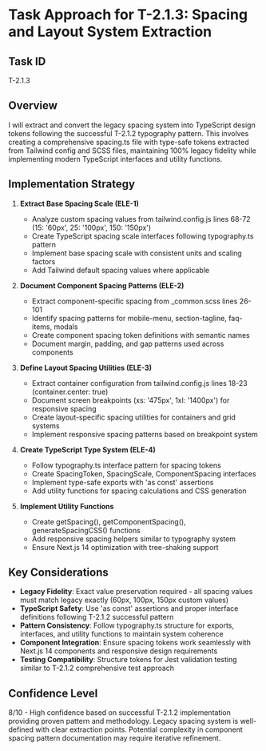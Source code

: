 # Task Approach for T-2.1.3: Spacing and Layout System Extraction

## Task ID
T-2.1.3

## Overview
I will extract and convert the legacy spacing system into TypeScript design tokens following the successful T-2.1.2 typography pattern. This involves creating a comprehensive spacing.ts file with type-safe tokens extracted from Tailwind config and SCSS files, maintaining 100% legacy fidelity while implementing modern TypeScript interfaces and utility functions.

## Implementation Strategy

1. **Extract Base Spacing Scale (ELE-1)**
   - Analyze custom spacing values from tailwind.config.js lines 68-72 (15: '60px', 25: '100px', 150: '150px')
   - Create TypeScript spacing scale interfaces following typography.ts pattern
   - Implement base spacing scale with consistent units and scaling factors
   - Add Tailwind default spacing values where applicable

2. **Document Component Spacing Patterns (ELE-2)**
   - Extract component-specific spacing from _common.scss lines 26-101
   - Identify spacing patterns for mobile-menu, section-tagline, faq-items, modals
   - Create component spacing token definitions with semantic names
   - Document margin, padding, and gap patterns used across components

3. **Define Layout Spacing Utilities (ELE-3)**
   - Extract container configuration from tailwind.config.js lines 18-23 (container.center: true)
   - Document screen breakpoints (xs: '475px', 1xl: '1400px') for responsive spacing
   - Create layout-specific spacing utilities for containers and grid systems
   - Implement responsive spacing patterns based on breakpoint system

4. **Create TypeScript Type System (ELE-4)**
   - Follow typography.ts interface pattern for spacing tokens
   - Create SpacingToken, SpacingScale, ComponentSpacing interfaces
   - Implement type-safe exports with 'as const' assertions
   - Add utility functions for spacing calculations and CSS generation

5. **Implement Utility Functions**
   - Create getSpacing(), getComponentSpacing(), generateSpacingCSS() functions
   - Add responsive spacing helpers similar to typography system
   - Ensure Next.js 14 optimization with tree-shaking support

## Key Considerations

- **Legacy Fidelity**: Exact value preservation required - all spacing values must match legacy exactly (60px, 100px, 150px custom values)
- **TypeScript Safety**: Use 'as const' assertions and proper interface definitions following T-2.1.2 successful pattern
- **Pattern Consistency**: Follow typography.ts structure for exports, interfaces, and utility functions to maintain system coherence
- **Component Integration**: Ensure spacing tokens work seamlessly with Next.js 14 components and responsive design requirements
- **Testing Compatibility**: Structure tokens for Jest validation testing similar to T-2.1.2 comprehensive test approach

## Confidence Level
8/10 - High confidence based on successful T-2.1.2 implementation providing proven pattern and methodology. Legacy spacing system is well-defined with clear extraction points. Potential complexity in component spacing pattern documentation may require iterative refinement.